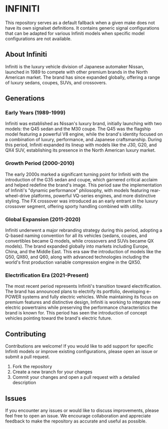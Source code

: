 # INFINITI

This repository serves as a default fallback when a given make does not have its own signalset definitions. It contains generic signal configurations that can be adapted for various Infiniti models when specific model configurations are not available.

## About Infiniti

Infiniti is the luxury vehicle division of Japanese automaker Nissan, launched in 1989 to compete with other premium brands in the North American market. The brand has since expanded globally, offering a range of luxury sedans, coupes, SUVs, and crossovers.

## Generations

### Early Years (1989-1999)

Infiniti was established as Nissan's luxury brand, initially launching with two models: the Q45 sedan and the M30 coupe. The Q45 was the flagship model featuring a powerful V8 engine, while the brand's identity focused on a combination of luxury, performance, and Japanese craftsmanship. During this period, Infiniti expanded its lineup with models like the J30, G20, and QX4 SUV, establishing its presence in the North American luxury market.

### Growth Period (2000-2010)

The early 2000s marked a significant turning point for Infiniti with the introduction of the G35 sedan and coupe, which garnered critical acclaim and helped redefine the brand's image. This period saw the implementation of Infiniti's "dynamic performance" philosophy, with models featuring rear-wheel-drive platforms, powerful VQ-series engines, and more distinctive styling. The FX crossover was introduced as an early entrant in the luxury crossover segment, offering sporty handling combined with utility.

### Global Expansion (2011-2020)

Infiniti underwent a major rebranding strategy during this period, adopting a Q-based naming convention for all its vehicles (sedans, coupes, and convertibles became Q models, while crossovers and SUVs became QX models). The brand expanded globally into markets including Europe, China, and the Middle East. This era saw the introduction of models like the Q50, QX60, and Q60, along with advanced technologies including the world's first production variable compression engine in the QX50.

### Electrification Era (2021-Present)

The most recent period represents Infiniti's transition toward electrification. The brand has announced plans to electrify its portfolio, developing e-POWER systems and fully electric vehicles. While maintaining its focus on premium features and distinctive design, Infiniti is working to integrate new electric powertrains while preserving the performance characteristics the brand is known for. This period has seen the introduction of concept vehicles pointing toward the brand's electric future.

## Contributing

Contributions are welcome! If you would like to add support for specific Infiniti models or improve existing configurations, please open an issue or submit a pull request.

1. Fork the repository
2. Create a new branch for your changes
3. Commit your changes and open a pull request with a detailed description

## Issues

If you encounter any issues or would like to discuss improvements, please feel free to open an issue. We encourage collaboration and appreciate feedback to make the repository as accurate and useful as possible.
